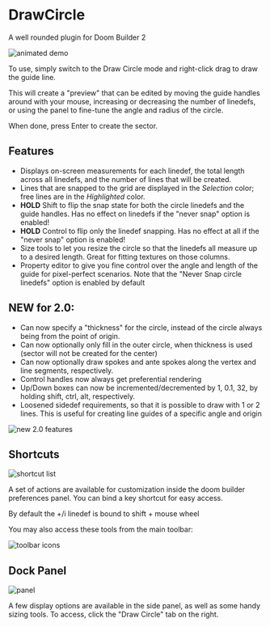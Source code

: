 DrawCircle
==========

A well rounded plugin for Doom Builder 2

![animated demo](https://raw.github.com/Xabis/DrawCircle/master/site/dc-demo.gif)

To use, simply switch to the Draw Circle mode and right-click drag to draw the guide line.

This will create a "preview" that can be edited by moving the guide handles around with your mouse, increasing or decreasing the number of linedefs, or using the panel to fine-tune the angle and radius of the circle.

When done, press Enter to create the sector.

Features
--------
* Displays on-screen measurements for each linedef, the total length across all linedefs, and the number of lines that will be created.
* Lines that are snapped to the grid are displayed in the _Selection_ color; free lines are in the _Highlighted_ color.
* __HOLD__ Shift to flip the snap state for both the circle linedefs and the guide handles. Has no effect on linedefs if the "never snap" option is enabled!
* __HOLD__ Control to flip only the linedef snapping. Has no effect at all if the "never snap" option is enabled!
* Size tools to let you resize the circle so that the linedefs all measure up to a desired length. Great for fitting textures on those columns.
* Property editor to give you fine control over the angle and length of the guide for pixel-perfect scenarios.
Note that the "Never Snap circle linedefs" option is enabled by default

NEW for 2.0:
------------
* Can now specify a "thickness" for the circle, instead of the circle always being from the point of origin.
* Can now optionally only fill in the outer circle, when thickness is used (sector will not be created for the center)
* Can now optionally draw spokes and ante spokes along the vertex and line segments, respectively.
* Control handles now always get preferential rendering
* Up/Down boxes can now be incremented/decremented by 1, 0.1, 32, by holding shift, ctrl, alt, respectively.
* Loosened sidedef requirements, so that it is possible to draw with 1 or 2 lines. This is useful for creating line guides of a specific angle and origin

![new 2.0 features](https://raw.github.com/Xabis/DrawCircle/master/site/preview2.png)

Shortcuts
---------
![shortcut list](https://raw.github.com/Xabis/DrawCircle/master/site/dc-keys.png)

A set of actions are available for customization inside the doom builder preferences panel. You can bind a key shortcut for easy access.

By default the +/i linedef is bound to shift + mouse wheel

You may also access these tools from the main toolbar:

![toolbar icons](https://raw.github.com/Xabis/DrawCircle/master/site/dc-toolbar.png)

Dock Panel
----------
![panel](https://raw.github.com/Xabis/DrawCircle/master/site/dc-panel.png)

A few display options are available in the side panel, as well as some handy sizing tools. To access, click the "Draw Circle" tab on the right.